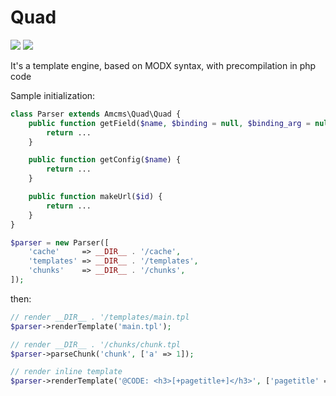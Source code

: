 # Quad

<img src="https://travis-ci.org/amcms/quad.svg?branch=master"> <img src="https://img.shields.io/badge/PHP-%3E=5.6-green.svg?php=5.6">

It's a template engine, based on MODX syntax, with precompilation in php code

Sample initialization:

```php
class Parser extends Amcms\Quad\Quad {
    public function getField($name, $binding = null, $binding_arg = null) {
        return ...
    }

    public function getConfig($name) {
        return ...
    }

    public function makeUrl($id) {
        return ...
    }
}

$parser = new Parser([
    'cache'     => __DIR__ . '/cache',
    'templates' => __DIR__ . '/templates',
    'chunks'    => __DIR__ . '/chunks',
]);
```
then:
```php
// render __DIR__ . '/templates/main.tpl
$parser->renderTemplate('main.tpl');

// render __DIR__ . '/chunks/chunk.tpl
$parser->parseChunk('chunk', ['a' => 1]);

// render inline template
$parser->renderTemplate('@CODE: <h3>[+pagetitle+]</h3>', ['pagetitle' => 'test']);
```
